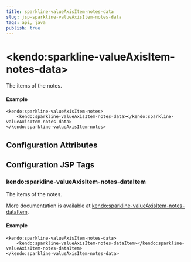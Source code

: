 ```yaml
---
title: sparkline-valueAxisItem-notes-data
slug: jsp-sparkline-valueAxisItem-notes-data
tags: api, java
publish: true
---
```


# \<kendo:sparkline-valueAxisItem-notes-data\>

The items of the notes.

#### Example
    <kendo:sparkline-valueAxisItem-notes>
        <kendo:sparkline-valueAxisItem-notes-data></kendo:sparkline-valueAxisItem-notes-data>
    </kendo:sparkline-valueAxisItem-notes>

## Configuration Attributes


##  Configuration JSP Tags

### kendo:sparkline-valueAxisItem-notes-dataItem

The items of the notes.

More documentation is available at [kendo:sparkline-valueAxisItem-notes-dataItem](/kendo-ui/api/wrappers/jsp/sparkline/valueaxisitem-notes-dataitem).

#### Example

    <kendo:sparkline-valueAxisItem-notes-data>
        <kendo:sparkline-valueAxisItem-notes-dataItem></kendo:sparkline-valueAxisItem-notes-dataItem>
    </kendo:sparkline-valueAxisItem-notes-data>

